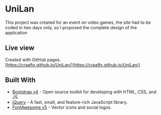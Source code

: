 # UniLan

This project was created for an event on video games, the site had to be coded in two days only, so I proposed the complete design of the application

## Live view

Created with GitHub pages.  
[https://craaftx.github.io/UniLan/](https://craaftx.github.io/UniLan/)

## Built With

* [Bootstrap v4](https://getbootstrap.com/) - Open source toolkit for developing with HTML, CSS, and JS.
* [jQuery](https://jquery.com/) - A fast, small, and feature-rich JavaScript library. 
* [FontAwesome v5](https://fontawesome.com/) - Vector icons and social logos.
